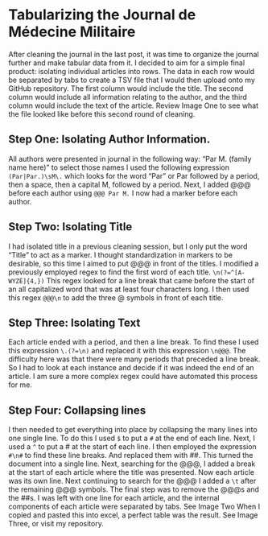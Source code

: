 # Tabularizing the Journal de Médecine Militaire 
After cleaning the journal in the last post, it was time to organize the journal further and make tabular data from it. I decided to aim for a simple final product: isolating individual articles into rows. The data in each row would be separated by tabs to create a TSV file that I would then upload onto my GitHub repository. The first column would include the title. The second column would include all information relating to the author, and the third column would include the text of the article. Review Image One to see what the file looked like before this second round of cleaning. 
## Step One: Isolating Author Information. 
All authors were presented in journal in the following way: “Par M. (family name here)” to select those names I used the following expression `(Par|Par.)\sM\.` which looks for the word “Par” or Par followed by a period, then a space, then a capital M, followed by a period. Next, I added @@@ before each author using `@@@ Par M.` I now had a marker before each author. 
## Step Two: Isolating Title
I had isolated title in a previous cleaning session, but I only put the word “Title” to act as a marker. I thought standardization in markers to be desirable, so this time I aimed to put @@@ in front of the titles. I modified a previously employed regex to find the first word of each title. `\n(?=^[A-WYZÈ]{4,})` This regex looked for a line break that came before the start of an all capitalized word that was at least four characters long. I then used this regex `@@@\n` to add the three @ symbols in front of each title. 
## Step Three: Isolating Text 
Each article ended with a period, and then a line break. To find these I used this expression `\.(?=\n)` and replaced it with this expression `\n@@@`. The difficulty here was that there were many periods that preceded a line break. So I had to look at each instance and decide if it was indeed the end of an article. I am sure a more complex regex could have automated this process for me. 
## Step Four: Collapsing lines 
I then needed to get everything into place by collapsing the many lines into one single line. To do this I used `$` to put a `#` at the end of each line. Next, I used a `^` to put a # at the start of each line. I then employed the expression `#\n#` to find these line breaks. And replaced them with ##. This turned the document into a single line. 
Next, searching for the @@@, I added a break at the start of each article where the title was presented. Now each article was its own line. Next continuing to search for the @@@ I added a `\t` after the remaining @@@ symbols. The final step was to remove the @@@s and the ##s. I was left with one line for each article, and the internal components of each article were separated by tabs. See Image Two 
When I copied and pasted this into excel, a perfect table was the result. See Image Three, or visit my repository. 

